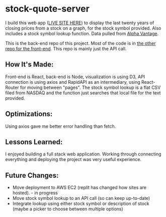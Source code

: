 # stock-quote-server

I build this web app ([LIVE SITE HERE](https://stock-quote-server.justinmemphis.repl.co/)) to display the last twenty years of closing prices from a stock on a graph, for the stock symbol provided.  Also includes a stock symbol lookup function.  Data pulled from [Alpha Vantage](https://www.alphavantage.co/).

This is the back-end repo of this project.  Most of the code is in [the other repo for the front-end](https://github.com/Justinmemphis/stock-quote-webpage).  This repo is mainly just the API call.

## How It's Made:
Front-end is React, back-end is Node, visualization is using D3, API connection is using axios and RapidAPI as an intermediary, using React-Router for moving between "pages".  The stock symbol lookup is a flat CSV filed from NASDAQ and the function just searches that local file for the text provided.

## Optimizations:
Using axios gave me better error handling than fetch.

## Lessons Learned:
I enjoyed building a full stack web application.  Working through connecting everything and deploying the project was very useful experience.

## Future Changes:
- Move deployment to AWS EC2 (replit has changed how sites are hosted). - in progress
- Move stock symbol lookup to an API call (so can keep up-to-date)
- Integrate lookup using either stock symbol or description of stock (maybe a picker to choose between multiple options)

